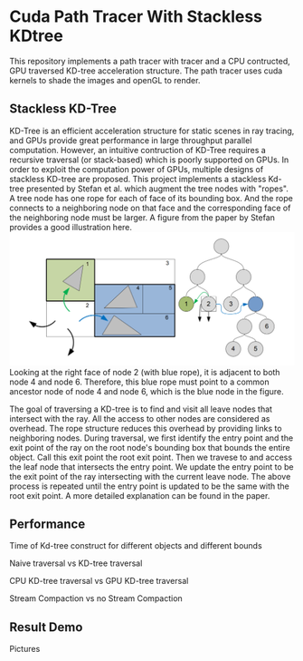 # Cuda Path Tracer With Stackless KDtree
This repository implements a path tracer with tracer and a CPU contructed, GPU traversed KD-tree acceleration structure. The path tracer uses cuda kernels to shade the images and openGL to render.

## Stackless KD-Tree
KD-Tree is an efficient acceleration structure for static scenes in ray tracing, and GPUs provide great performance in large throughput parallel computation. However, an intuitive contruction of KD-Tree requires a recursive traversal (or stack-based) which is poorly supported on GPUs. In order to exploit the computation power of GPUs, multiple designs of stackless KD-tree are proposed. This project implements a stackless Kd-tree presented by Stefan et al. which augment the tree nodes with "ropes". A tree node has one rope for each of face of its bounding box. And the rope connects to a neighboring node on that face and the corresponding face of the neighboring node must be larger. A figure from the paper by Stefan provides a good illustration here.
![alt text](./img/ropes.PNG?raw=true)
Looking at the right face of node 2 (with blue rope), it is adjacent to both node 4 and node 6. Therefore, this blue rope must point to a common ancestor node of node 4 and node 6, which is the blue node in the figure.

The goal of traversing a KD-tree is to find and visit all leave nodes that intersect with the ray. All the access to other nodes are considered as overhead. The rope structure reduces this overhead by providing links to neighboring nodes. During traversal, we first identify the entry point and the exit point of the ray on the root node's bounding box that bounds the entire object. Call this exit point the root exit point. Then we travese to and access the leaf node that intersects the entry point. We update the entry point to be the exit point of the ray intersecting with the current leave node. The above process is repeated until the entry point is updated to be the same with the root exit point. A more detailed explanation can be found in the paper.
## Performance
Time of Kd-tree construct for different objects and different bounds

Naive traversal vs KD-tree traversal

CPU KD-tree traversal vs GPU KD-tree traversal

Stream Compaction vs no Stream Compaction
## Result Demo
Pictures
